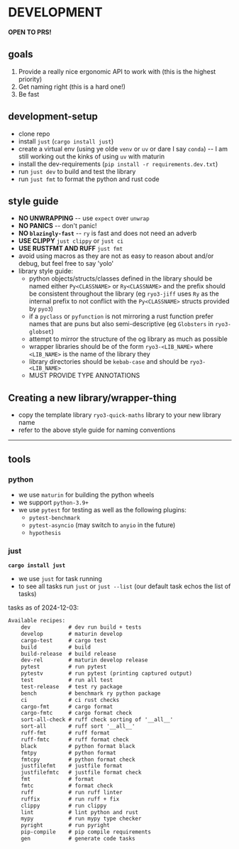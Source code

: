 # DEVELOPMENT

**OPEN TO PRS!**

## goals

1. Provide a really nice ergonomic API to work with (this is the highest
   priority)
2. Get naming right (this is a hard one!)
3. Be fast

## development-setup

- clone repo
- install `just` (`cargo install just`)
- create a virtual env (using ye olde `venv` or `uv` or dare I say `conda`) -- I
  am still working out the kinks of using `uv` with maturin
- install the dev-requirements (`pip install -r requirements.dev.txt`)
- run `just dev` to build and test the library
- run `just fmt` to format the python and rust code

## style guide

- **NO UNWRAPPING** -- use `expect` over `unwrap`
- **NO PANICS** -- don't panic!
- **NO `blazingly-fast`** -- `ry` is fast and does not need an adverb
- **USE CLIPPY** `just clippy` or `just ci`
- **USE RUSTFMT AND RUFF** `just fmt`
- avoid using macros as they are not as easy to reason about and/or debug, but
  feel free to say 'yolo'
- library style guide:
  - python objects/structs/classes defined in the library should be named either
    `Py<CLASSNAME>` or `Ry<CLASSNAME>` and the prefix should be consistent
    throughout the library (eg `ryo3-jiff` uses `Ry` as the internal prefix to
    not conflict with the `Py<CLASSNAME>` structs provided by `pyo3`)
  - if a `pyclass` or `pyfunction` is not mirroring a rust function prefer names
    that are puns but also semi-descriptive (eg `Globsters` in `ryo3-globset`)
  - attempt to mirror the structure of the og library as much as possible
  - wrapper libraries should be of the form `ryo3-<LIB_NAME>` where `<LIB_NAME>`
    is the name of the library they
  - library directories should be `kebab-case` and should be `ryo3-<LIB_NAME>`
  - MUST PROVIDE TYPE ANNOTATIONS

## Creating a new library/wrapper-thing

- copy the template library `ryo3-quick-maths` library to your new library name
- refer to the above style guide for naming conventions

---

## tools

### python

- we use `maturin` for building the python wheels
- we support `python-3.9+`
- we use `pytest` for testing as well as the following plugins:
  - `pytest-benchmark`
  - `pytest-asyncio` (may switch to `anyio` in the future)
  - `hypothesis`

### just

**`cargo install just`**

- we use `just` for task running
- to see all tasks run `just` or `just --list` (our default task echos the list
  of tasks)

tasks as of 2024-12-03:

```txt
Available recipes:
    dev            # dev run build + tests
    develop        # maturin develop
    cargo-test     # cargo test
    build          # build
    build-release  # build release
    dev-rel        # maturin develop release
    pytest         # run pytest
    pytestv        # run pytest (printing captured output)
    test           # run all test
    test-release   # test ry package
    bench          # benchmark ry python package
    ci             # ci rust checks
    cargo-fmt      # cargo format
    cargo-fmtc     # cargo format check
    sort-all-check # ruff check sorting of '__all__'
    sort-all       # ruff sort '__all__'
    ruff-fmt       # ruff format
    ruff-fmtc      # ruff format check
    black          # python format black
    fmtpy          # python format
    fmtcpy         # python format check
    justfilefmt    # justfile format
    justfilefmtc   # justfile format check
    fmt            # format
    fmtc           # format check
    ruff           # run ruff linter
    ruffix         # run ruff + fix
    clippy         # run clippy
    lint           # lint python and rust
    mypy           # run mypy type checker
    pyright        # run pyright
    pip-compile    # pip compile requirements
    gen            # generate code tasks
```
